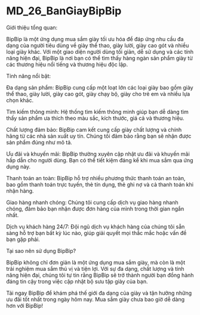 # MD_26_BanGiayBipBip
Giới thiệu tổng quan:

BipBip là một ứng dụng mua sắm giày tối ưu hóa để đáp ứng nhu cầu đa dạng của người tiêu dùng về giày thể thao, giày lười, giày cao gót và nhiều loại giày khác. Với một giao diện người dùng tối giản, dễ sử dụng và các tính năng hiện đại, BipBip là nơi bạn có thể tìm thấy hàng ngàn sản phẩm giày từ các thương hiệu nổi tiếng và thương hiệu độc lập.

Tính năng nổi bật:

Đa dạng sản phẩm: BipBip cung cấp một loạt lớn các loại giày bao gồm giày thể thao, giày lười, giày cao gót, giày chạy bộ, giày cho trẻ em và nhiều lựa chọn khác.

Tìm kiếm thông minh: Hệ thống tìm kiếm thông minh giúp bạn dễ dàng tìm thấy sản phẩm ưa thích theo màu sắc, kích thước, giá cả và thương hiệu.

Chất lượng đảm bảo: BipBip cam kết cung cấp giày chất lượng và chính hãng từ các nhà sản xuất uy tín. Chúng tôi đảm bảo rằng bạn sẽ nhận được sản phẩm đúng như mô tả.

Ưu đãi và khuyến mãi: BipBip thường xuyên cập nhật ưu đãi và khuyến mãi hấp dẫn cho người dùng. Bạn có thể tiết kiệm đáng kể khi mua sắm qua ứng dụng này.

Thanh toán an toàn: BipBip hỗ trợ nhiều phương thức thanh toán an toàn, bao gồm thanh toán trực tuyến, thẻ tín dụng, thẻ ghi nợ và cả thanh toán khi nhận hàng.

Giao hàng nhanh chóng: Chúng tôi cung cấp dịch vụ giao hàng nhanh chóng, đảm bảo bạn nhận được đơn hàng của mình trong thời gian ngắn nhất.

Dịch vụ khách hàng 24/7: Đội ngũ dịch vụ khách hàng của chúng tôi sẵn sàng hỗ trợ bạn bất kỳ lúc nào, giúp giải quyết mọi thắc mắc hoặc vấn đề bạn gặp phải.

Tại sao nên sử dụng BipBip?

BipBip không chỉ đơn giản là một ứng dụng mua sắm giày, mà còn là một trải nghiệm mua sắm thú vị và tiện lợi. Với sự đa dạng, chất lượng và tính năng hiện đại, chúng tôi tự tin rằng BipBip sẽ trở thành người bạn đồng hành đáng tin cậy trong việc cập nhật bộ sưu tập giày của bạn.

Tải ngay BipBip để khám phá thế giới đa dạng của giày và tận hưởng những ưu đãi tốt nhất trong ngày hôm nay. Mua sắm giày chưa bao giờ dễ dàng hơn với BipBip!
